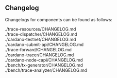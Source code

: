 ## Changelog

Changelogs for components can be found as follows:

./trace-resources/CHANGELOG.md <br> 
./trace-dispatcher/CHANGELOG.md <br>
./cardano-testnet/CHANGELOG.md <br>
./cardano-submit-api/CHANGELOG.md <br>
./trace-forward/CHANGELOG.md <br>
./cardano-tracer/CHANGELOG.md <br> 
./cardano-node-capi/CHANGELOG.md <br>
./bench/tx-generator/CHANGELOG.md <br>
./bench/trace-analyzer/CHANGELOG.md <br>
